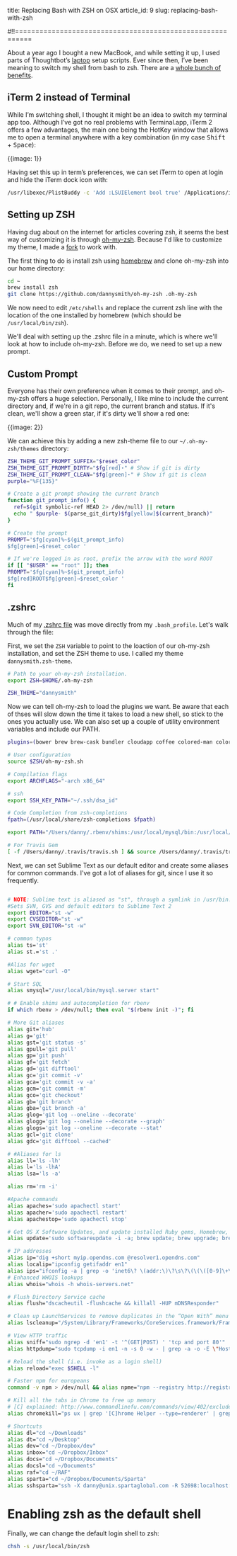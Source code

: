 title: Replacing Bash with ZSH on OSX
article_id: 9
slug: replacing-bash-with-zsh

#!!==========================================================

About a year ago I bought a new MacBook, and while setting it up, I used parts of Thoughtbot’s [laptop](https://github.com/thoughtbot/laptop) setup scripts. Ever since then, I’ve been meaning to switch my shell from bash to zsh. There are a [whole bunch of benefits](http://www.slideshare.net/jaguardesignstudio/why-zsh-is-cooler-than-your-shell-16194692).

## iTerm 2 instead of Terminal

While I’m switching shell, I thought it might be an idea to switch my terminal app too. Although I’ve got no real problems with Terminal.app, iTerm 2 offers a few advantages, the main one being  the HotKey window that allows me to open a terminal anywhere with a key combination (in my case <kbd>Shift</kbd> + <kbd>Space</kbd>):

{{image: 1}}

Having set this up in term’s preferences, we can set iTerm to open at login and hide the iTerm dock icon with:

```bash
/usr/libexec/PlistBuddy -c 'Add :LSUIElement bool true' /Applications/iTerm.app/Contents/Info.plist
```


## Setting up ZSH

Having dug about on the internet for articles covering zsh, it seems the best way of customizing it is through [oh-my-zsh](https://github.com/robbyrussell/oh-my-zsh). Because I'd like to customize my theme, I made a [fork](https://github.com/dannysmith/oh-my-zsh) to work with.

The first thing to do is install zsh using [homebrew](http://brew.sh/) and clone oh-my-zsh into our home directory:

```bash
cd ~
brew install zsh
git clone https://github.com/dannysmith/oh-my-zsh .oh-my-zsh
```

We now need to edit `/etc/shells` and replace the current zsh line with the location of the one installed by homebrew (which should be `/usr/local/bin/zsh`).

We'll deal with setting up the .zshrc file in a minute, which is where we'll look at how to include oh-my-zsh. Before we do, we need to set up a new prompt.

## Custom Prompt

Everyone has their own preference when it comes to their prompt, and oh-my-zsh offers a huge selection. Personally, I like mine to include the current directory and, if we're in a git repo, the current branch and status. If it's clean, we'll show a green star, if it's dirty we'll show a red one:

{{image: 2}}

We can achieve this by adding a new zsh-theme file to our `~/.oh-my-zsh/themes` directory:

````bash
ZSH_THEME_GIT_PROMPT_SUFFIX="$reset_color"
ZSH_THEME_GIT_PROMPT_DIRTY="$fg[red]⋆" # Show if git is dirty
ZSH_THEME_GIT_PROMPT_CLEAN="$fg[green]⋆" # Show if git is clean
purple="%F{135}"

# Create a git prompt showing the current branch
function git_prompt_info() {
  ref=$(git symbolic-ref HEAD 2> /dev/null) || return
  echo " $purple- $(parse_git_dirty)$fg[yellow]$(current_branch)"
}

# Create the prompt
PROMPT='$fg[cyan]%~$(git_prompt_info)
$fg[green]→$reset_color '

# If we're logged in as root, prefix the arrow with the word ROOT
if [[ "$USER" == "root" ]]; then
PROMPT='$fg[cyan]%~$(git_prompt_info)
$fg[red]ROOT$fg[green]→$reset_color '
fi
````

## .zshrc

Much of my [.zshrc file](https://github.com/dannysmith/dotfiles/blob/master/.zshrc) was move directly from my `.bash_profile`. Let's walk through the file:

First, we set the `ZSH` variable to point to the loaction of our oh-my-zsh installation, and set the ZSH theme to use. I called my theme `dannysmith.zsh-theme`.

````bash
# Path to your oh-my-zsh installation.
export ZSH=$HOME/.oh-my-zsh

ZSH_THEME="dannysmith"
````

Now we can tell oh-my-zsh to load the plugins we want. Be aware that each of thses will slow down the time it takes to load a new shell, so stick to the ones you actually use. We can also set up a couple of utility environment variables and include our PATH.

````bash
plugins=(bower brew brew-cask bundler cloudapp coffee colored-man colorize common-aliases cp docker gem git git-extras gitignore heroku history osx rails rake rbenv ruby zsh-syntax-highlighting)

# User configuration
source $ZSH/oh-my-zsh.sh

# Compilation flags
export ARCHFLAGS="-arch x86_64"

# ssh
export SSH_KEY_PATH="~/.ssh/dsa_id"

# Code Completion from zsh-completions
fpath=(/usr/local/share/zsh-completions $fpath)

export PATH="/Users/danny/.rbenv/shims:/usr/local/mysql/bin:/usr/local/bin:/usr/local/share/npm/bin:/usr/local/lib/node_modules:/usr/local/git/bin:/usr/bin:/usr/local/bin:/usr/bin:/bin:/usr/sbin:/sbin:/opt/X11/bin"

# For Travis Gem
[ -f /Users/danny/.travis/travis.sh ] && source /Users/danny/.travis/travis.sh
````

Next, we can set Sublime Text as our default editor and create some aliases for common commands. I've got a lot of aliases for git, since I use it so frequently.

````bash

# NOTE: Sublime text is aliased as "st", through a symlink in /usr/bin.
#Sets SVN, GVS and default editors to Sublime Text 2
export EDITOR="st -w"
export CVSEDITOR="st -w"
export SVN_EDITOR="st -w"

# common typos
alias ts='st'
alias st.='st .'

#Alias for wget
alias wget="curl -O"

# Start SQL
alias smysql="/usr/local/bin/mysql.server start"

# # Enable shims and autocompletion for rbenv
if which rbenv > /dev/null; then eval "$(rbenv init -)"; fi

# More Git aliases
alias git='hub'
alias g='git'
alias gst='git status -s'
alias gpull='git pull'
alias gp='git push'
alias gf='git fetch'
alias gd='git difftool'
alias gc='git commit -v'
alias gca='git commit -v -a'
alias gcm='git commit -m'
alias gco='git checkout'
alias gb='git branch'
alias gba='git branch -a'
alias glog='git log --oneline --decorate'
alias glogg='git log --oneline --decorate --graph'
alias glogs='git log --oneline --decorate --stat'
alias gcl='git clone'
alias gdc='git difftool --cached'

# #Aliases for ls
alias ll='ls -lh'
alias l='ls -lhA'
alias lsa='ls -a'

alias rm='rm -i'

#Apache commands
alias apaches='sudo apachectl start'
alias apacher='sudo apachectl restart'
alias apachestop='sudo apachectl stop'

# Get OS X Software Updates, and update installed Ruby gems, Homebrew, npm, and their installed packages
alias update='sudo softwareupdate -i -a; brew update; brew upgrade; brew cleanup; npm update npm -g; npm update -g; sudo gem update --system; sudo gem update'

# IP addresses
alias ip="dig +short myip.opendns.com @resolver1.opendns.com"
alias localip="ipconfig getifaddr en1"
alias ips="ifconfig -a | grep -o 'inet6\? \(addr:\)\?\s\?\(\(\([0-9]\+\.\)\{3\}[0-9]\+\)\|[a-fA-F0-9:]\+\)' | awk '{ sub(/inet6? (addr:)? ?/, \"\"); print }'"
# Enhanced WHOIS lookups
alias whois="whois -h whois-servers.net"

# Flush Directory Service cache
alias flush="dscacheutil -flushcache && killall -HUP mDNSResponder"

# Clean up LaunchServices to remove duplicates in the “Open With” menu
alias lscleanup="/System/Library/Frameworks/CoreServices.framework/Frameworks/LaunchServices.framework/Support/lsregister -kill -r -domain local -domain system -domain user && killall Finder"

# View HTTP traffic
alias sniff="sudo ngrep -d 'en1' -t '^(GET|POST) ' 'tcp and port 80'"
alias httpdump="sudo tcpdump -i en1 -n -s 0 -w - | grep -a -o -E \"Host\: .*|GET \/.*\""

# Reload the shell (i.e. invoke as a login shell)
alias reload="exec $SHELL -l"

# Faster npm for europeans
command -v npm > /dev/null && alias npme="npm --registry http://registry.npmjs.eu"

# Kill all the tabs in Chrome to free up memory
# [C] explained: http://www.commandlinefu.com/commands/view/402/exclude-grep-from-your-grepped-output-of-ps-alias-included-in-description
alias chromekill="ps ux | grep '[C]hrome Helper --type=renderer' | grep -v extension-process | tr -s ' ' | cut -d ' ' -f2 | xargs kill"

# Shortcuts
alias dl="cd ~/Downloads"
alias dt="cd ~/Desktop"
alias dev="cd ~/Dropbox/dev"
alias inbox="cd ~/Dropbox/Inbox"
alias docs="cd ~/Dropbox/Documents"
alias docsl="cd ~/Documents"
alias raf="cd ~/RAF"
alias sparta="cd ~/Dropbox/Documents/Sparta"
alias sshsparta="ssh -X danny@unix.spartaglobal.com -R 52698:localhost:52698"
````

# Enabling zsh as the default shell

Finally, we can change the default login shell to zsh:

````bash
chsh -s /usr/local/bin/zsh
````


